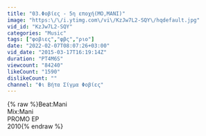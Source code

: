 ```yaml
---
title: "03.Φοβίες - 5η εποχή(MO,MANI)"
image: "https:\/\/i.ytimg.com\/vi\/KzJw7L2-SQY\/hqdefault.jpg"
vid_id: "KzJw7L2-SQY"
categories: "Music"
tags: ["φοβιες","φβς","ριο"]
date: "2022-02-07T08:07:26+03:00"
vid_date: "2015-03-17T16:19:14Z"
duration: "PT4M6S"
viewcount: "84240"
likeCount: "1590"
dislikeCount: ""
channel: "Φι Βήτα Σίγμα Φοβίες"
---
```

{% raw %}Beat:Mani<br />Mix:Mani<br />PROMO EP<br />2010{% endraw %}
